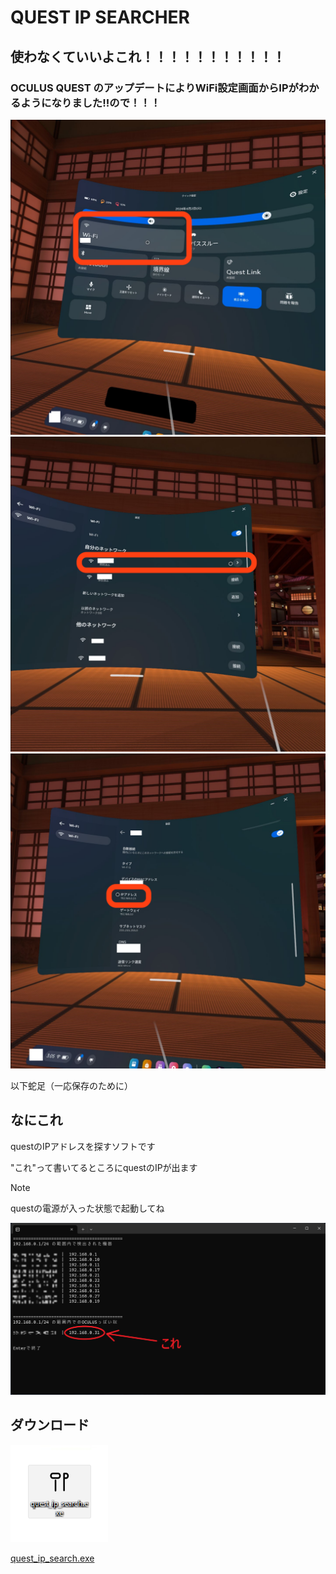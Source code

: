 # QUEST IP SEARCHER

## 使わなくていいよこれ！！！！！！！！！！！
### OCULUS QUEST のアップデートによりWiFi設定画面からIPがわかるようになりました!!ので！！！
  ![1](e71a19e6bbe9d8df0af1c98e0b33fd96.png)
  ![2](25fd61580ed980451f5e63511dbb30ea.png)
  ![3](738928ade0c70e131a88ba548f5d3626.png)

以下蛇足（一応保存のために）

## なにこれ
questのIPアドレスを探すソフトです

"これ"って書いてるところにquestのIPが出ます

> [!NOTE]
> questの電源が入った状態で起動してね


![4](readme_image/1.png)


## ダウンロード
![5](readme_image/7.png)

[quest_ip_search.exe](https://github.com/wi11oh/search_quest_IP/releases)
